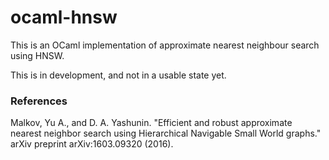 # ocaml-hnsw

This is an OCaml implementation of approximate nearest neighbour search using HNSW.

This is in development, and not in a usable state yet.

### References
Malkov, Yu A., and D. A. Yashunin. "Efficient and robust approximate nearest neighbor search using Hierarchical Navigable Small World graphs." arXiv preprint arXiv:1603.09320 (2016).
